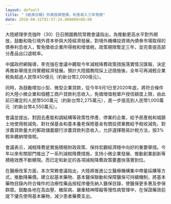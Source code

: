 ```yaml
---
layout: default
title: "《經濟日報》外資投資陸債，利息收入三年免稅"
date: 2018-08-31T01:57:24.000000+08:00
---
```


大陸總理李克強昨（30）日召開國務院常務會議指出，為推動更高水平對外開放，鼓勵和吸引境外資本參與大陸經濟發展，對境外機構投資境內債券市場取得的債券利息收入，暫免徵收企業所得稅和增值稅，政策期限暫定三年，並完善提高部分產品出口退稅率。

中國政府網報導，李克強在會議中聽取今年減稅降費政策措施落實情況匯報，決定再推新舉措支持實體經濟發展。預計大陸國務院採上述措施後，全年可再減輕企業稅負超過人民幣450億元（約新台幣2,050億元）。

同時，為鼓勵增加小型、微型企業貸款，從今年9月1日至2020年底，將符合條件的大陸小微企業和個體工商戶貸款利息收入，免徵增值稅單戶授信額度上限，由此前已確定的人民幣500萬元（約新台幣2,275萬元），進一步提高到人民幣1,000萬元（約新台幣4,550萬元）。

會議並提出，對因去產能和調結構等政策性停產、停業的企業，給予房產稅和城鎮土地使用稅減免、對社保基金和基本養老保險基金有關投資業務給予稅收減免、對涉農貸款量大的郵政儲蓄銀行涉農貸款利息收入，允許選擇簡易計稅方法，按3%稅率繳納增值稅。

會議表示，減稅降費是實施積極財政政策、保持宏觀經濟穩中向好的重要舉措。今年以來有關部門推出了一系列減稅降費措施，支持小微企業發展、推動創業創新等積極效應不斷顯現。而已定和新定的各項減稅降費政策要盡快落實到位。

在醫療改革方面，本次常務會議指出，大陸將推進公立醫療機構集中帶量採購等方式，推動降藥價。建立起基本藥物、基本醫保聯動和保障醫保可持續機制，將基本藥物目錄內符合條件的治療性藥品按程序優先納入醫保目錄，使醫保更多惠及參保群眾。鼓勵各地在高血壓、糖尿病、嚴重精神障礙等慢性病管理中，在保證藥效前提下優先使用基本藥物，減少患者藥費支出。

